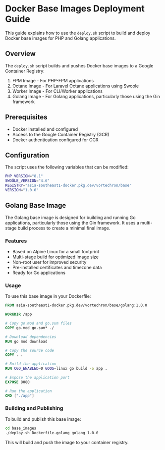 # Docker Base Images Deployment Guide

This guide explains how to use the `deploy.sh` script to build and deploy Docker base images for PHP and Golang applications.

## Overview

The `deploy.sh` script builds and pushes Docker base images to a Google Container Registry:

1. FPM Image - For PHP-FPM applications
2. Octane Image - For Laravel Octane applications using Swoole
3. Worker Image - For CLI/Worker applications
4. Golang Image - For Golang applications, particularly those using the Gin framework

## Prerequisites

- Docker installed and configured
- Access to the Google Container Registry (GCR)
- Docker authentication configured for GCR

## Configuration

The script uses the following variables that can be modified:
```bash
PHP_VERSION="8.1"
SWOOLE_VERSION="4.6"
REGISTRY="asia-southeast1-docker.pkg.dev/vortechron/base"
VERSION="1.0.0"
```

## Golang Base Image

The Golang base image is designed for building and running Go applications, particularly those using the Gin framework. It uses a multi-stage build process to create a minimal final image.

### Features

- Based on Alpine Linux for a small footprint
- Multi-stage build for optimized image size
- Non-root user for improved security
- Pre-installed certificates and timezone data
- Ready for Go applications

### Usage

To use this base image in your Dockerfile:

```dockerfile
FROM asia-southeast1-docker.pkg.dev/vortechron/base/golang:1.0.0

WORKDIR /app

# Copy go.mod and go.sum files
COPY go.mod go.sum* ./

# Download dependencies
RUN go mod download

# Copy the source code
COPY . .

# Build the application
RUN CGO_ENABLED=0 GOOS=linux go build -o app .

# Expose the application port
EXPOSE 8080

# Run the application
CMD ["./app"]
```

### Building and Publishing

To build and publish this base image:

```bash
cd base_images
./deploy.sh Dockerfile.golang golang 1.0.0
```

This will build and push the image to your container registry.
